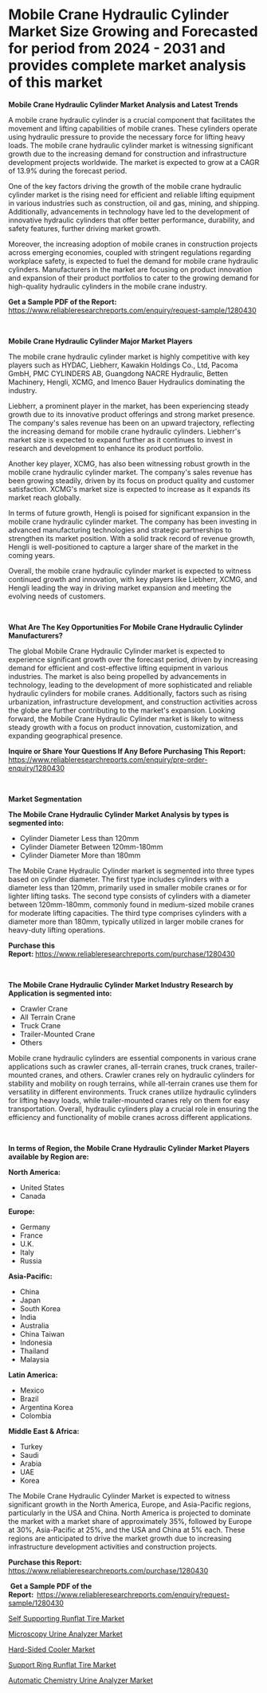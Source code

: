 <p><h1>Mobile Crane Hydraulic Cylinder Market Size Growing and Forecasted for period from 2024 - 2031 and provides complete market analysis of this market</h1></p><p><strong>Mobile Crane Hydraulic Cylinder Market Analysis and Latest Trends</strong></p>
<p><p>A mobile crane hydraulic cylinder is a crucial component that facilitates the movement and lifting capabilities of mobile cranes. These cylinders operate using hydraulic pressure to provide the necessary force for lifting heavy loads. The mobile crane hydraulic cylinder market is witnessing significant growth due to the increasing demand for construction and infrastructure development projects worldwide. The market is expected to grow at a CAGR of 13.9% during the forecast period.</p><p>One of the key factors driving the growth of the mobile crane hydraulic cylinder market is the rising need for efficient and reliable lifting equipment in various industries such as construction, oil and gas, mining, and shipping. Additionally, advancements in technology have led to the development of innovative hydraulic cylinders that offer better performance, durability, and safety features, further driving market growth.</p><p>Moreover, the increasing adoption of mobile cranes in construction projects across emerging economies, coupled with stringent regulations regarding workplace safety, is expected to fuel the demand for mobile crane hydraulic cylinders. Manufacturers in the market are focusing on product innovation and expansion of their product portfolios to cater to the growing demand for high-quality hydraulic cylinders in the mobile crane industry.</p></p>
<p><strong>Get a Sample PDF of the Report:&nbsp;</strong> <a href="https://www.reliableresearchreports.com/enquiry/request-sample/1280430">https://www.reliableresearchreports.com/enquiry/request-sample/1280430</a></p>
<p>&nbsp;</p>
<p><strong>Mobile Crane Hydraulic Cylinder Major Market Players</strong></p>
<p><p>The mobile crane hydraulic cylinder market is highly competitive with key players such as HYDAC, Liebherr, Kawakin Holdings Co., Ltd, Pacoma GmbH, PMC CYLINDERS AB, Guangdong NACRE Hydraulic, Betten Machinery, Hengli, XCMG, and Imenco Bauer Hydraulics dominating the industry.</p><p>Liebherr, a prominent player in the market, has been experiencing steady growth due to its innovative product offerings and strong market presence. The company's sales revenue has been on an upward trajectory, reflecting the increasing demand for mobile crane hydraulic cylinders. Liebherr's market size is expected to expand further as it continues to invest in research and development to enhance its product portfolio.</p><p>Another key player, XCMG, has also been witnessing robust growth in the mobile crane hydraulic cylinder market. The company's sales revenue has been growing steadily, driven by its focus on product quality and customer satisfaction. XCMG's market size is expected to increase as it expands its market reach globally.</p><p>In terms of future growth, Hengli is poised for significant expansion in the mobile crane hydraulic cylinder market. The company has been investing in advanced manufacturing technologies and strategic partnerships to strengthen its market position. With a solid track record of revenue growth, Hengli is well-positioned to capture a larger share of the market in the coming years.</p><p>Overall, the mobile crane hydraulic cylinder market is expected to witness continued growth and innovation, with key players like Liebherr, XCMG, and Hengli leading the way in driving market expansion and meeting the evolving needs of customers.</p></p>
<p>&nbsp;</p>
<p><strong>What Are The Key Opportunities For Mobile Crane Hydraulic Cylinder Manufacturers?</strong></p>
<p><p>The global Mobile Crane Hydraulic Cylinder market is expected to experience significant growth over the forecast period, driven by increasing demand for efficient and cost-effective lifting equipment in various industries. The market is also being propelled by advancements in technology, leading to the development of more sophisticated and reliable hydraulic cylinders for mobile cranes. Additionally, factors such as rising urbanization, infrastructure development, and construction activities across the globe are further contributing to the market's expansion. Looking forward, the Mobile Crane Hydraulic Cylinder market is likely to witness steady growth with a focus on product innovation, customization, and expanding geographical presence.</p></p>
<p><strong>Inquire or Share Your Questions If Any Before Purchasing This Report:</strong> <a href="https://www.reliableresearchreports.com/enquiry/pre-order-enquiry/1280430">https://www.reliableresearchreports.com/enquiry/pre-order-enquiry/1280430</a></p>
<p>&nbsp;</p>
<p><strong>Market Segmentation</strong></p>
<p><strong>The Mobile Crane Hydraulic Cylinder Market Analysis by types is segmented into:</strong></p>
<p><ul><li>Cylinder Diameter Less than 120mm</li><li>Cylinder Diameter Between 120mm-180mm</li><li>Cylinder Diameter More than 180mm</li></ul></p>
<p><p>The Mobile Crane Hydraulic Cylinder market is segmented into three types based on cylinder diameter. The first type includes cylinders with a diameter less than 120mm, primarily used in smaller mobile cranes or for lighter lifting tasks. The second type consists of cylinders with a diameter between 120mm-180mm, commonly found in medium-sized mobile cranes for moderate lifting capacities. The third type comprises cylinders with a diameter more than 180mm, typically utilized in larger mobile cranes for heavy-duty lifting operations.</p></p>
<p><strong>Purchase this Report:&nbsp;</strong><a href="https://www.reliableresearchreports.com/purchase/1280430">https://www.reliableresearchreports.com/purchase/1280430</a></p>
<p>&nbsp;</p>
<p><strong>The Mobile Crane Hydraulic Cylinder Market Industry Research by Application is segmented into:</strong></p>
<p><ul><li>Crawler Crane</li><li>All Terrain Crane</li><li>Truck Crane</li><li>Trailer-Mounted Crane</li><li>Others</li></ul></p>
<p><p>Mobile crane hydraulic cylinders are essential components in various crane applications such as crawler cranes, all-terrain cranes, truck cranes, trailer-mounted cranes, and others. Crawler cranes rely on hydraulic cylinders for stability and mobility on rough terrains, while all-terrain cranes use them for versatility in different environments. Truck cranes utilize hydraulic cylinders for lifting heavy loads, while trailer-mounted cranes rely on them for easy transportation. Overall, hydraulic cylinders play a crucial role in ensuring the efficiency and functionality of mobile cranes across different applications.</p></p>
<p>&nbsp;</p>
<p><strong>In terms of Region, the Mobile Crane Hydraulic Cylinder Market Players available by Region are:</strong></p>
<p>
    <p> <strong> North America: </strong>
        <ul>
            <li>United States</li>
            <li>Canada</li>
        </ul>
        </p> 
    <p> <strong> Europe: </strong>
        <ul>
            <li>Germany</li>
            <li>France</li>
            <li>U.K.</li>
            <li>Italy</li>
            <li>Russia</li>
        </ul>
        </p> 
    <p> <strong> Asia-Pacific: </strong>
        <ul>
            <li>China</li>
            <li>Japan</li>
            <li>South Korea</li>
            <li>India</li>
            <li>Australia</li>
            <li>China Taiwan</li>
            <li>Indonesia</li>
            <li>Thailand</li>
            <li>Malaysia</li>
        </ul>
        </p> 
    <p> <strong> Latin America: </strong>
        <ul>
            <li>Mexico</li>
            <li>Brazil</li>
            <li>Argentina Korea</li>
            <li>Colombia</li>
        </ul>
        </p> 
    <p> <strong> Middle East & Africa: </strong>
        <ul>
            <li>Turkey</li>
            <li>Saudi</li>
            <li>Arabia</li>
            <li>UAE</li>
            <li>Korea</li>
        </ul>
    </p>
    </p>
<p><p>The Mobile Crane Hydraulic Cylinder Market is expected to witness significant growth in the North America, Europe, and Asia-Pacific regions, particularly in the USA and China. North America is projected to dominate the market with a market share of approximately 35%, followed by Europe at 30%, Asia-Pacific at 25%, and the USA and China at 5% each. These regions are anticipated to drive the market growth due to increasing infrastructure development activities and construction projects.</p></p>
<p><strong>Purchase this Report: </strong><a href="https://www.reliableresearchreports.com/purchase/1280430">https://www.reliableresearchreports.com/purchase/1280430</a></p>
<p>&nbsp;<strong>Get a Sample PDF of the Report:&nbsp;&nbsp;</strong><a href="https://www.reliableresearchreports.com/enquiry/request-sample/1280430">https://www.reliableresearchreports.com/enquiry/request-sample/1280430</a></p>
<p><strong></strong></p>
<p><p><a href="https://github.com/guneycigdem35/Market-Research-Report-List-2/blob/main/self-supporting-runflat-tire-market.md">Self Supporting Runflat Tire Market</a></p><p><a href="https://github.com/biheemgalvinlouises6hokrh3h/Market-Research-Report-List-1/blob/main/microscopy-urine-analyzer-market.md">Microscopy Urine Analyzer Market</a></p><p><a href="https://github.com/Paul14Anderson63/Market-Research-Report-List-2/blob/main/hard-sided-cooler-market.md">Hard-Sided Cooler Market</a></p><p><a href="https://github.com/bentleemidoriestelle7o/Market-Research-Report-List-1/blob/main/support-ring-runflat-tire-market.md">Support Ring Runflat Tire Market</a></p><p><a href="https://github.com/mabutironaldo/Market-Research-Report-List-3/blob/main/automatic-chemistry-urine-analyzer-market.md">Automatic Chemistry Urine Analyzer Market</a></p></p>